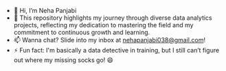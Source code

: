 - 👋 Hi, I’m Neha Panjabi
- 🌱 This repository highlights my journey through diverse data analytics projects, reflecting my dedication to mastering the field and my commitment to continuous growth and learning.
- 📫 Wanna chat? Slide into my inbox at nehapanjabi038@gmail.com!
- ⚡ Fun fact: I'm basically a data detective in training, but I still can’t figure out where my missing socks go! 😄

<!---
Nehapan123/Nehapan123 is a ✨ special ✨ repository because its `README.md` (this file) appears on your GitHub profile.
You can click the Preview link to take a look at your changes.
--->
